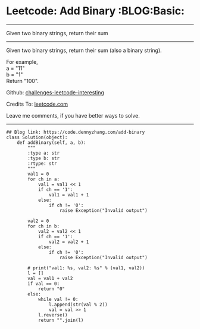 # Leetcode: Add Binary     :BLOG:Basic:


---

Given two binary strings, return their sum  

---

Given two binary strings, return their sum (also a binary string).  

For example,  
a = "11"  
b = "1"  
Return "100".  

Github: [challenges-leetcode-interesting](https://github.com/DennyZhang/challenges-leetcode-interesting/tree/master/add-binary)  

Credits To: [leetcode.com](https://leetcode.com/problems/add-binary/description/)  

Leave me comments, if you have better ways to solve.  

---

    ## Blog link: https://code.dennyzhang.com/add-binary
    class Solution(object):
        def addBinary(self, a, b):
            """
            :type a: str
            :type b: str
            :rtype: str
            """
            val1 = 0
            for ch in a:
                val1 = val1 << 1
                if ch == '1':
                    val1 = val1 + 1
                else:
                    if ch != '0':
                        raise Exception("Invalid output")
    
            val2 = 0
            for ch in b:
                val2 = val2 << 1
                if ch == '1':
                    val2 = val2 + 1
                else:
                    if ch != '0':
                        raise Exception("Invalid output")
    
            # print("val1: %s, val2: %s" % (val1, val2))
            l = []
            val = val1 + val2
            if val == 0:
                return "0"
            else:
                while val != 0:
                    l.append(str(val % 2))
                    val = val >> 1
                l.reverse()
                return "".join(l)